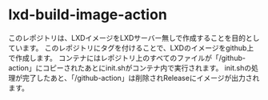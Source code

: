# lxd-build-image-action
このレポジトリは、LXDイメージをLXDサーバー無しで作成することを目的としています。
このレポジトリにタグを付けることで、LXDのイメージをgithub上で作成します。
コンテナにはレポジトリ上のすべてのファイルが「/github-action」にコピーされたあとにinit.shがコンテナ内で実行されます。
init.shの処理が完了したあと、「/github-action」は削除されReleaseにイメージが出力されます。